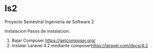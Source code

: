 # Is2
Proyecto Semestral Ingenieria de Software 2


Instalacion
Pasos de instalacion:
1) Bajar Composer <https://getcomposer.org/>
2) Instalar Laravel 4.2 mediante composer<https://laravel.com/docs/4.2>
